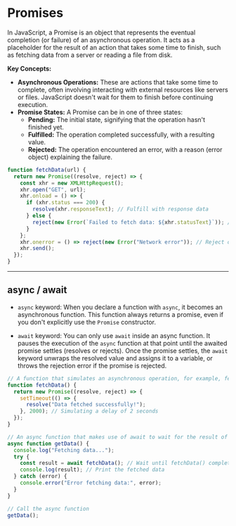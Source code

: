 # Promises

In JavaScript, a Promise is an object that represents the eventual completion (or failure) of an asynchronous operation. It acts as a placeholder for the result of an action that takes some time to finish, such as fetching data from a server or reading a file from disk.

**Key Concepts:**

- **Asynchronous Operations:** These are actions that take some time to complete, often involving interacting with external resources like servers or files. JavaScript doesn't wait for them to finish before continuing execution.
- **Promise States:** A Promise can be in one of three states:
  - **Pending:** The initial state, signifying that the operation hasn't finished yet.
  - **Fulfilled:** The operation completed successfully, with a resulting value.
  - **Rejected:** The operation encountered an error, with a reason (error object) explaining the failure.

```js
function fetchData(url) {
  return new Promise((resolve, reject) => {
    const xhr = new XMLHttpRequest();
    xhr.open("GET", url);
    xhr.onload = () => {
      if (xhr.status === 200) {
        resolve(xhr.responseText); // Fulfill with response data
      } else {
        reject(new Error(`Failed to fetch data: ${xhr.statusText}`)); // Reject with error reason
      }
    };
    xhr.onerror = () => reject(new Error("Network error")); // Reject on network error
    xhr.send();
  });
}
```

---

## async / await

- `async` keyword: When you declare a function with `async`, it becomes an asynchronous function. This function always returns a promise, even if you don't explicitly use the `Promise` constructor.

- `await` keyword: You can only use `await` inside an async function. It pauses the execution of the `async` function at that point until the awaited promise settles (resolves or rejects). Once the promise settles, the `await` keyword unwraps the resolved value and assigns it to a variable, or throws the rejection error if the promise is rejected.

```js
// A function that simulates an asynchronous operation, for example, fetching data from an API
function fetchData() {
  return new Promise((resolve, reject) => {
    setTimeout(() => {
      resolve("Data fetched successfully!");
    }, 2000); // Simulating a delay of 2 seconds
  });
}

// An async function that makes use of await to wait for the result of the asynchronous operation
async function getData() {
  console.log("Fetching data...");
  try {
    const result = await fetchData(); // Wait until fetchData() completes
    console.log(result); // Print the fetched data
  } catch (error) {
    console.error("Error fetching data:", error);
  }
}

// Call the async function
getData();
```
